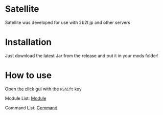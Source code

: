 # Satellite
Satellite was developed for use with 2b2t.jp and other servers
# Installation
Just download the latest Jar from the release and put it in your mods folder!
# How to use
Open the click gui with the `RShift` key

Module List:
[Module](MODULE.md)

Command List:
[Command](COMMAND.md)
